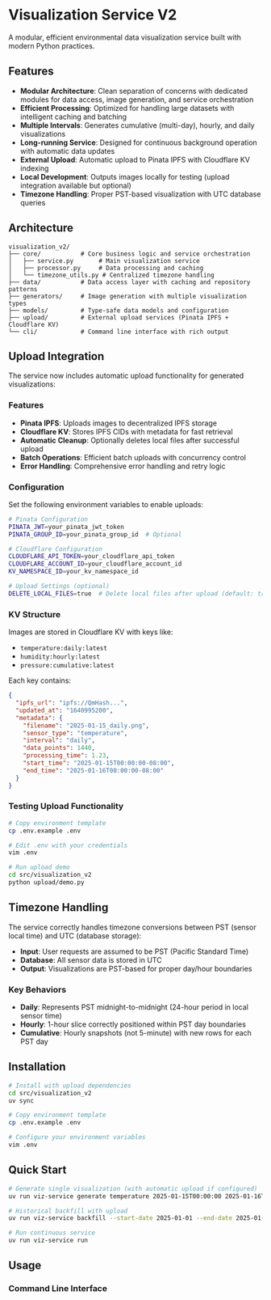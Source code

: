 # Visualization Service V2

A modular, efficient environmental data visualization service built with modern Python practices.

## Features

- **Modular Architecture**: Clean separation of concerns with dedicated modules for data access, image generation, and service orchestration
- **Efficient Processing**: Optimized for handling large datasets with intelligent caching and batching
- **Multiple Intervals**: Generates cumulative (multi-day), hourly, and daily visualizations
- **Long-running Service**: Designed for continuous background operation with automatic data updates
- **External Upload**: Automatic upload to Pinata IPFS with Cloudflare KV indexing
- **Local Development**: Outputs images locally for testing (upload integration available but optional)
- **Timezone Handling**: Proper PST-based visualization with UTC database queries

## Architecture

```
visualization_v2/
├── core/           # Core business logic and service orchestration
│   ├── service.py       # Main visualization service
│   ├── processor.py     # Data processing and caching
│   └── timezone_utils.py # Centralized timezone handling
├── data/           # Data access layer with caching and repository patterns
├── generators/     # Image generation with multiple visualization types
├── models/         # Type-safe data models and configuration
├── upload/         # External upload services (Pinata IPFS + Cloudflare KV)
└── cli/            # Command line interface with rich output
```

## Upload Integration

The service now includes automatic upload functionality for generated visualizations:

### Features

- **Pinata IPFS**: Uploads images to decentralized IPFS storage
- **Cloudflare KV**: Stores IPFS CIDs with metadata for fast retrieval
- **Automatic Cleanup**: Optionally deletes local files after successful upload
- **Batch Operations**: Efficient batch uploads with concurrency control
- **Error Handling**: Comprehensive error handling and retry logic

### Configuration

Set the following environment variables to enable uploads:

```bash
# Pinata Configuration
PINATA_JWT=your_pinata_jwt_token
PINATA_GROUP_ID=your_pinata_group_id  # Optional

# Cloudflare Configuration
CLOUDFLARE_API_TOKEN=your_cloudflare_api_token
CLOUDFLARE_ACCOUNT_ID=your_cloudflare_account_id
KV_NAMESPACE_ID=your_kv_namespace_id

# Upload Settings (optional)
DELETE_LOCAL_FILES=true  # Delete local files after upload (default: true)
```

### KV Structure

Images are stored in Cloudflare KV with keys like:

- `temperature:daily:latest`
- `humidity:hourly:latest`
- `pressure:cumulative:latest`

Each key contains:

```json
{
  "ipfs_url": "ipfs://QmHash...",
  "updated_at": "1640995200",
  "metadata": {
    "filename": "2025-01-15_daily.png",
    "sensor_type": "temperature",
    "interval": "daily",
    "data_points": 1440,
    "processing_time": 1.23,
    "start_time": "2025-01-15T00:00:00-08:00",
    "end_time": "2025-01-16T00:00:00-08:00"
  }
}
```

### Testing Upload Functionality

```bash
# Copy environment template
cp .env.example .env

# Edit .env with your credentials
vim .env

# Run upload demo
cd src/visualization_v2
python upload/demo.py
```

## Timezone Handling

The service correctly handles timezone conversions between PST (sensor local time) and UTC (database storage):

- **Input**: User requests are assumed to be PST (Pacific Standard Time)
- **Database**: All sensor data is stored in UTC
- **Output**: Visualizations are PST-based for proper day/hour boundaries

### Key Behaviors

- **Daily**: Represents PST midnight-to-midnight (24-hour period in local sensor time)
- **Hourly**: 1-hour slice correctly positioned within PST day boundaries
- **Cumulative**: Hourly snapshots (not 5-minute) with new rows for each PST day

## Installation

```bash
# Install with upload dependencies
cd src/visualization_v2
uv sync

# Copy environment template
cp .env.example .env

# Configure your environment variables
vim .env
```

## Quick Start

```bash
# Generate single visualization (with automatic upload if configured)
uv run viz-service generate temperature 2025-01-15T00:00:00 2025-01-16T00:00:00

# Historical backfill with upload
uv run viz-service backfill --start-date 2025-01-01 --end-date 2025-01-31

# Run continuous service
uv run viz-service run
```

## Usage

### Command Line Interface

```

```
